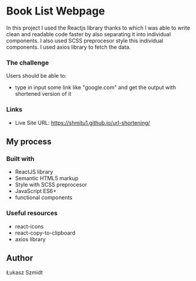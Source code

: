# Book List Webpage

In this project I used the Reactjs library thanks to which I was able to write clean and readable code faster by also separating it into individual components. I also used SCSS preprocesor style this individual components. I used axios library to fetch the data.

### The challenge

Users should be able to:

- type in input some link like "google.com" and get the output with shortened version of it

### Links
- Live Site URL: https://shmitu1.github.io/url-shortening/


## My process

### Built with

- ReactJS library
- Semantic HTML5 markup
- Style with SCSS preprocesor
- JavaScript ES6+
- functional components


### Useful resources

- react-icons
- react-copy-to-clipboard
- axios library


## Author
Łukasz Szmidt
